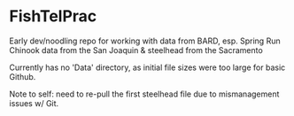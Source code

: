 # FishTelPrac
Early dev/noodling repo for working with data from BARD, esp. Spring Run Chinook data from the San Joaquin & steelhead from the Sacramento

Currently has no 'Data' directory, as initial file sizes were too large for basic Github.

Note to self: need to re-pull the first steelhead file due to mismanagement issues w/ Git.
